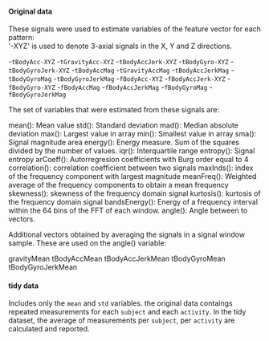 #### Original data

These signals were used to estimate variables of the feature vector for each pattern:  
'-XYZ' is used to denote 3-axial signals in the X, Y and Z directions.

-`tBodyAcc-XYZ`
-`tGravityAcc-XYZ`
-`tBodyAccJerk-XYZ`
-`tBodyGyro-XYZ`
-`tBodyGyroJerk-XYZ`
-`tBodyAccMag`
-`tGravityAccMag`
-`tBodyAccJerkMag`
-`tBodyGyroMag`
-`tBodyGyroJerkMag`
-`fBodyAcc-XYZ`
-`fBodyAccJerk-XYZ`
-`fBodyGyro-XYZ`
-`fBodyAccMag`
-`fBodyAccJerkMag`
-`fBodyGyroMag`
-`fBodyGyroJerkMag`

The set of variables that were estimated from these signals are: 

mean(): Mean value
std(): Standard deviation
mad(): Median absolute deviation 
max(): Largest value in array
min(): Smallest value in array
sma(): Signal magnitude area
energy(): Energy measure. Sum of the squares divided by the number of values. 
iqr(): Interquartile range 
entropy(): Signal entropy
arCoeff(): Autorregresion coefficients with Burg order equal to 4
correlation(): correlation coefficient between two signals
maxInds(): index of the frequency component with largest magnitude
meanFreq(): Weighted average of the frequency components to obtain a mean frequency
skewness(): skewness of the frequency domain signal 
kurtosis(): kurtosis of the frequency domain signal 
bandsEnergy(): Energy of a frequency interval within the 64 bins of the FFT of each window.
angle(): Angle between to vectors.

Additional vectors obtained by averaging the signals in a signal window sample. These are used on the angle() variable:

gravityMean
tBodyAccMean
tBodyAccJerkMean
tBodyGyroMean
tBodyGyroJerkMean


#### tidy data
Includes only the `mean` and `std` variables. the original data contaings repeated measurements for each `subject` and each `activity`.
In the tidy dataset, the average of measurements per `subject`, per `activity` are calculated and reported.
